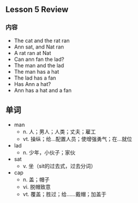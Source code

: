 ## Lesson 5 Review

### 内容

* The cat and the rat ran
* Ann sat, and Nat ran
* A rat ran at Nat
* Can ann fan the lad?
* The man and the lad
* The man has a hat
* The lad has a fan
* Has Ann a hat?
* Ann has a hat and a fan

## 单词

* man
  * n. 人；男人；人类；丈夫；雇工
  * vt. 操纵；给…配置人员；使增强勇气；在…就位
* lad
  * n. 少年，小伙子；家伙
* sat
  * v. 坐（sit的过去式，过去分词）
* cap
  * n. 盖；帽子
  * vi. 脱帽致意
  * vt. 覆盖；胜过；给……戴帽；加盖于



